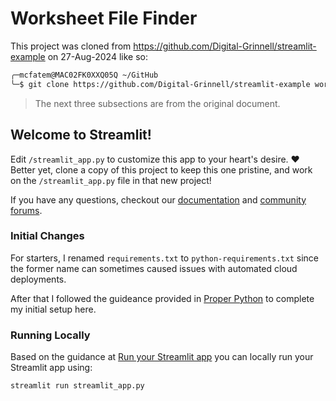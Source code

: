 # Worksheet File Finder

This project was cloned from https://github.com/Digital-Grinnell/streamlit-example on 27-Aug-2024 like so: 

```zsh
╭─mcfatem@MAC02FK0XXQ05Q ~/GitHub
╰─$ git clone https://github.com/Digital-Grinnell/streamlit-example worksheet-file-finder
```

> The next three subsections are from the original document.

## Welcome to Streamlit!

Edit `/streamlit_app.py` to customize this app to your heart's desire. :heart:  Better yet, clone a copy of this project to keep this one pristine, and work on the `/streamlit_app.py` file in that new project!  

If you have any questions, checkout our [documentation](https://docs.streamlit.io) and [community forums](https://discuss.streamlit.io).

### Initial Changes

For starters, I renamed `requirements.txt` to `python-requirements.txt` since the former name can sometimes caused issues with automated cloud deployments.  

After that I followed the guideance provided in [Proper Python](https://blog.summittdweller.com/proper-python/) to complete my initial setup here.  

### Running Locally

Based on the guidance at [Run your Streamlit app](https://docs.streamlit.io/develop/concepts/architecture/run-your-app) you can locally run your Streamlit app using: 

```zsh
streamlit run streamlit_app.py
```
